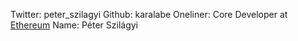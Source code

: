 Twitter: peter_szilagyi
Github: karalabe
Oneliner: Core Developer at <a href="https://ethereum.org/" target="_blank">Ethereum</a>
Name: Péter Szilágyi
